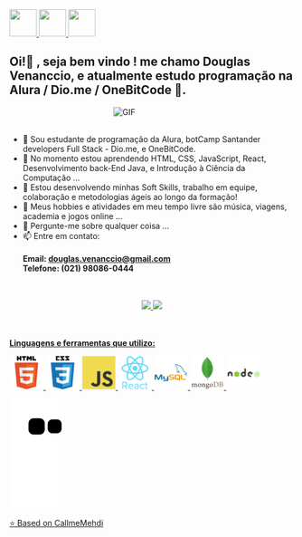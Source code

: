 <a href="https://github.com/DouglasVenanccio" target="_blank">
  <img src="https://cdn.iconscout.com/icon/free/png-256/github-108-438008.png" width="48px" height="48px">
</a> 
<a href="https://www.instagram.com/douglas.venanccio/" target="_blank">
  <img src="https://cdn.icon-icons.com/icons2/1211/PNG/512/1491579602-yumminkysocialmedia36_83067.png" width="48px" height="48px">
</a>
<a href="https://www.linkedin.com/in/douglas-venanccio-0331bb226" target="_blank">
  <img src="https://i.ibb.co/Kx2GSrT/linkedin.png" width="48px" height="48px">
</a>

## Oi!👋 , seja bem vindo ! me chamo **Douglas Venanccio**, e atualmente estudo programação na **Alura / Dio.me / OneBitCode** 🚀. 
<img align="right" alt="GIF" src="https://i.pinimg.com/originals/e4/26/70/e426702edf874b181aced1e2fa5c6cde.gif" width="320px" />   
<br />
<br />

- 🔭 Sou estudante de programação da Alura, botCamp Santander developers Full Stack - Dio.me, e OneBitCode.
- 🌱 No momento estou aprendendo HTML, CSS, JavaScript, React, Desenvolvimento back-End Java, e Introdução à Ciência da Computação ...
- 👯 Estou desenvolvendo minhas Soft Skills, trabalho em equipe, colaboração e metodologias ágeis ao longo da formação!
- 🤔 Meus hobbies e atividades em meu tempo livre são música, viagens, academia e jogos online ...
- 💬 Pergunte-me sobre qualquer coisa ...
- 📫 Entre em contato:
  <br />
  <br />
  **Email: douglas.venanccio@gmail.com**
  <br />
  **Telefone: (021) 98086-0444**
  <br />
<br />
<br />
<div align="center">
  <a href="https://github.com/DouglasVenanccio">
  <img width="45%" src="https://github-readme-stats.vercel.app/api?username=DouglasVenanccio&show_icons=true&theme=dracula&include_all_commits=true&count_private=true"/>
  <img width="45%" src="https://github-readme-stats.vercel.app/api/top-langs/?username=DouglasVenanccio&layout=compact&langs_count=7&theme=dracula"/>
</div>
<br />
<br />

**Linguagens e ferramentas que utilizo:**  
<div align="left">
  <img src="https://raw.githubusercontent.com/devicons/devicon/master/icons/html5/html5-original-wordmark.svg" alt="html5" width="60" height="60"/> 
  <img src="https://raw.githubusercontent.com/devicons/devicon/master/icons/css3/css3-original-wordmark.svg" alt="css3" width="60" height="60"/> 
  <img src="https://raw.githubusercontent.com/devicons/devicon/master/icons/javascript/javascript-original.svg" alt="javascript" width="60" height="60"/> 
  <img src="https://raw.githubusercontent.com/devicons/devicon/master/icons/react/react-original-wordmark.svg" alt="react" width="60" height="60"/> 
  <img src="https://raw.githubusercontent.com/devicons/devicon/master/icons/mysql/mysql-original-wordmark.svg" alt="mysql" width="60" height="60"/>
  <img src="https://raw.githubusercontent.com/devicons/devicon/master/icons/mongodb/mongodb-original-wordmark.svg" alt="mongodb" width="60" height="60"/>
  <img src="https://raw.githubusercontent.com/devicons/devicon/master/icons/nodejs/nodejs-original-wordmark.svg" alt="nodejs" width="60" height="60"/>
  

  ![Snake animation](https://github.com/DouglasVenanccio/DouglasVenanccio/blob/output/github-contribution-grid-snake.svg)
  </div>

⭐️ Based on [CallmeMehdi](https://github.com/CallmeMehdi)
